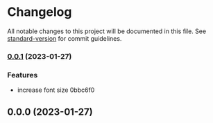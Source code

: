 # Changelog

All notable changes to this project will be documented in this file. See [standard-version](https://github.com/conventional-changelog/standard-version) for commit guidelines.

### [0.0.1](///compare/v0.0.0...v0.0.1) (2023-01-27)


### Features

* increase font size 0bbc6f0

## 0.0.0 (2023-01-27)
